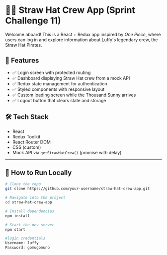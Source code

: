 # 🏴‍☠️ Straw Hat Crew App (Sprint Challenge 11)

Welcome aboard! This is a React + Redux app inspired by *One Piece*, where users can log in and explore information about Luffy's legendary crew, the Straw Hat Pirates.

## 🚀 Features

- ✅ Login screen with protected routing
- ✅ Dashboard displaying Straw Hat crew from a mock API
- ✅ Redux state management for authentication
- ✅ Styled components with responsive layout
- ✅ Custom loading screen while the Thousand Sunny arrives
- ✅ Logout button that clears state and storage



## 🛠️ Tech Stack

- React
- Redux Toolkit
- React Router DOM
- CSS (custom)
- Mock API via `getStrawHatCrew()` (promise with delay)

---

## 🧪 How to Run Locally

```bash
# Clone the repo
git clone https://github.com/your-username/straw-hat-crew-app.git

# Navigate into the project
cd straw-hat-crew-app

# Install dependencies
npm install

# Start the dev server
npm start 

#login credentials
Username: luffy
Password: gomugomuno
